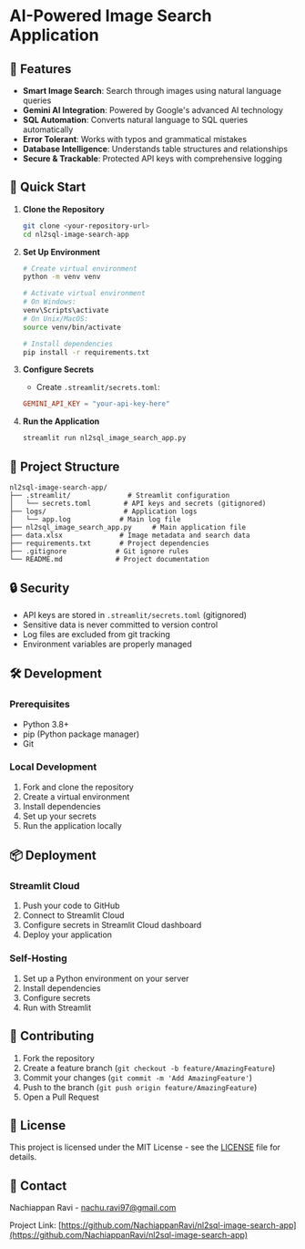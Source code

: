 # AI-Powered Image Search Application

## 🌟 Features

- **Smart Image Search**: Search through images using natural language queries
- **Gemini AI Integration**: Powered by Google's advanced AI technology
- **SQL Automation**: Converts natural language to SQL queries automatically
- **Error Tolerant**: Works with typos and grammatical mistakes
- **Database Intelligence**: Understands table structures and relationships
- **Secure & Trackable**: Protected API keys with comprehensive logging


## 🚀 Quick Start

1. **Clone the Repository**
   ```bash
   git clone <your-repository-url>
   cd nl2sql-image-search-app
   ```

2. **Set Up Environment**
   ```bash
   # Create virtual environment
   python -m venv venv
   
   # Activate virtual environment
   # On Windows:
   venv\Scripts\activate
   # On Unix/MacOS:
   source venv/bin/activate
   
   # Install dependencies
   pip install -r requirements.txt
   ```

3. **Configure Secrets**
   - Create `.streamlit/secrets.toml`:
   ```toml
   GEMINI_API_KEY = "your-api-key-here"
   ```

4. **Run the Application**
   ```bash
   streamlit run nl2sql_image_search_app.py
   ```

## 📁 Project Structure

```
nl2sql-image-search-app/
├── .streamlit/              # Streamlit configuration
│   └── secrets.toml        # API keys and secrets (gitignored)
├── logs/                   # Application logs
│   └── app.log            # Main log file
├── nl2sql_image_search_app.py     # Main application file
├── data.xlsx              # Image metadata and search data
├── requirements.txt       # Project dependencies
├── .gitignore            # Git ignore rules
└── README.md             # Project documentation
```

## 🔒 Security

- API keys are stored in `.streamlit/secrets.toml` (gitignored)
- Sensitive data is never committed to version control
- Log files are excluded from git tracking
- Environment variables are properly managed

## 🛠️ Development

### Prerequisites
- Python 3.8+
- pip (Python package manager)
- Git

### Local Development
1. Fork and clone the repository
2. Create a virtual environment
3. Install dependencies
4. Set up your secrets
5. Run the application locally

## 📦 Deployment

### Streamlit Cloud
1. Push your code to GitHub
2. Connect to Streamlit Cloud
3. Configure secrets in Streamlit Cloud dashboard
4. Deploy your application

### Self-Hosting
1. Set up a Python environment on your server
2. Install dependencies
3. Configure secrets
4. Run with Streamlit

## 🤝 Contributing

1. Fork the repository
2. Create a feature branch (`git checkout -b feature/AmazingFeature`)
3. Commit your changes (`git commit -m 'Add AmazingFeature'`)
4. Push to the branch (`git push origin feature/AmazingFeature`)
5. Open a Pull Request

## 📝 License

This project is licensed under the MIT License - see the [LICENSE](LICENSE) file for details.

## 📧 Contact

Nachiappan Ravi - nachu.ravi97@gmail.com

Project Link: [https://github.com/NachiappanRavi/nl2sql-image-search-app](https://github.com/NachiappanRavi/nl2sql-image-search-app)
